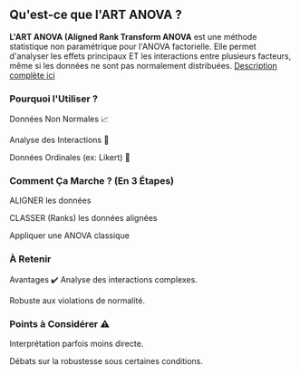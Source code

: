 ## Qu'est-ce que l'ART ANOVA ?
<b>L'ART ANOVA (Aligned Rank Transform ANOVA</b> est une méthode statistique non paramétrique pour l'ANOVA factorielle. Elle permet d'analyser les effets principaux ET les interactions entre plusieurs facteurs, même si les données ne sont pas normalement distribuées.
[Description complète ici](https://meddatamuse.github.io/ART_Anova/)

### Pourquoi l'Utiliser ?
Données Non Normales 📈

Analyse des Interactions 🔄

Données Ordinales (ex: Likert) 📏

### Comment Ça Marche ? (En 3 Étapes)
ALIGNER les données

CLASSER (Ranks) les données alignées

Appliquer une ANOVA classique

### À Retenir
Avantages ✔️
Analyse des interactions complexes.

Robuste aux violations de normalité.

### Points à Considérer ⚠️
Interprétation parfois moins directe.

Débats sur la robustesse sous certaines conditions.

